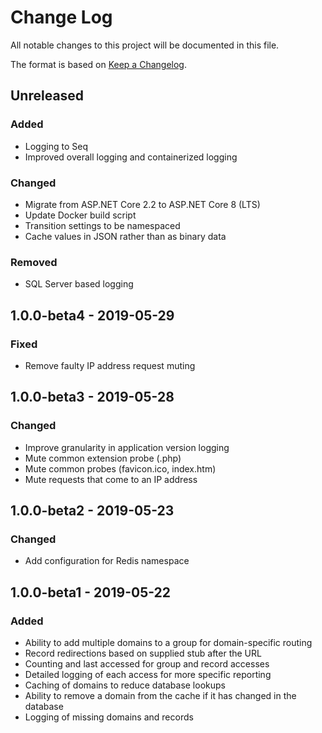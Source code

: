 # Change Log

All notable changes to this project will be documented in this file.

The format is based on [Keep a Changelog](http://keepachangelog.com/).

## Unreleased

### Added

- Logging to Seq
- Improved overall logging and containerized logging

### Changed

- Migrate from ASP.NET Core 2.2 to ASP.NET Core 8 (LTS)
- Update Docker build script
- Transition settings to be namespaced
- Cache values in JSON rather than as binary data

### Removed

- SQL Server based logging

## 1.0.0-beta4 - 2019-05-29

### Fixed

- Remove faulty IP address request muting

## 1.0.0-beta3 - 2019-05-28

### Changed

- Improve granularity in application version logging
- Mute common extension probe (.php)
- Mute common probes (favicon.ico, index.htm)
- Mute requests that come to an IP address

## 1.0.0-beta2 - 2019-05-23

### Changed

- Add configuration for Redis namespace

## 1.0.0-beta1 - 2019-05-22

### Added

- Ability to add multiple domains to a group for domain-specific routing
- Record redirections based on supplied stub after the URL
- Counting and last accessed for group and record accesses
- Detailed logging of each access for more specific reporting
- Caching of domains to reduce database lookups
- Ability to remove a domain from the cache if it has changed in the database
- Logging of missing domains and records
